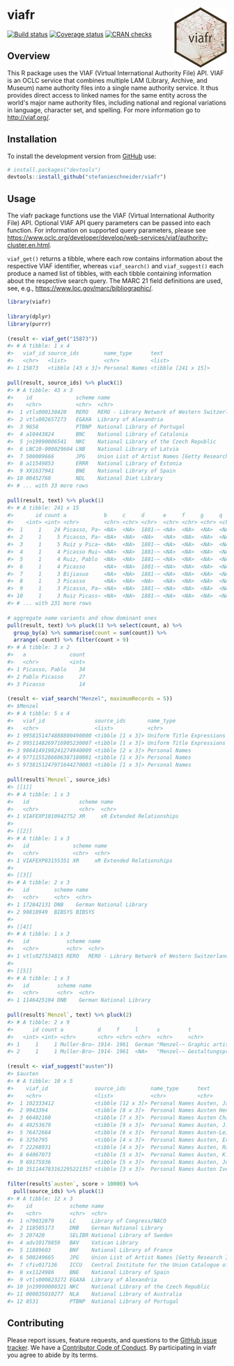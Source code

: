 
<!-- README.md is generated from README.Rmd. Please edit that file -->
viafr <img src="man/figures/logo.png" align="right" width="120" />
==================================================================

[![Build status](https://travis-ci.org/stefanieschneider/viafr.svg?branch=master)](https://travis-ci.org/stefanieschneider/viafr) [![Coverage status](http://codecov.io/github/stefanieschneider/viafr/coverage.svg?branch=master)](http://codecov.io/github/stefanieschneider/viafr?branch=master) <!-- [![CRAN badge](http://www.r-pkg.org/badges/version/viafr)](https://cran.r-project.org/package=viafr) --> [![CRAN checks](https://cranchecks.info/badges/worst/viafr)](https://cran.r-project.org/web/checks/check_results_viafr.html)

Overview
--------

This R package uses the VIAF (Virtual International Authority File) API. VIAF is an OCLC service that combines multiple LAM (Library, Archive, and Museum) name authority files into a single name authority service. It thus provides direct access to linked names for the same entity across the world's major name authority files, including national and regional variations in language, character set, and spelling. For more information go to <http://viaf.org/>.

Installation
------------

<!-- You can install the released version of viafr from [CRAN](https://CRAN.R-project.org) with: -->
<!-- ``` r -->
<!-- install.packages("viafr") -->
<!-- ``` -->
To install the development version from [GitHub](https://github.com/stefanieschneider/viafr) use:

``` r
# install.packages("devtools")
devtools::install_github("stefanieschneider/viafr")
```

Usage
-----

The viafr package functions use the VIAF (Virtual International Authority File) API. Optional VIAF API query parameters can be passed into each function. For information on supported query parameters, please see <https://www.oclc.org/developer/develop/web-services/viaf/authority-cluster.en.html>.

`viaf_get()` returns a tibble, where each row contains information about the respective VIAF identifier, whereas `viaf_search()` and `viaf_suggest()` each produce a named list of tibbles, with each tibble containing information about the respective search query. The MARC 21 field definitions are used, see, e.g., <https://www.loc.gov/marc/bibliographic/>.

``` r
library(viafr)

library(dplyr)
library(purrr)

(result <- viaf_get("15873"))
#> # A tibble: 1 x 4
#>   viaf_id source_ids        name_type      text               
#>   <chr>   <list>            <chr>          <list>             
#> 1 15873   <tibble [43 x 3]> Personal Names <tibble [241 x 15]>

pull(result, source_ids) %>% pluck(1)
#> # A tibble: 43 x 3
#>    id              scheme name                                                 
#>    <chr>           <chr>  <chr>                                                
#>  1 vtls000130420   RERO   RERO - Library Network of Western Switzerland        
#>  2 vtls002657273   EGAXA  Library of Alexandria                                
#>  3 9658            PTBNP  National Library of Portugal                         
#>  4 a10443824       BNC    National Library of Catalonia                        
#>  5 jn19990006541   NKC    National Library of the Czech Republic               
#>  6 LNC10-000029604 LNB    National Library of Latvia                           
#>  7 500009666       JPG    Union List of Artist Names [Getty Research Institute]
#>  8 a11549853       ERRR   National Library of Estonia                          
#>  9 XX1637941       BNE    National Library of Spain                            
#> 10 00452768        NDL    National Diet Library                                
#> # ... with 33 more rows

pull(result, text) %>% pluck(1)
#> # A tibble: 241 x 15
#>       id count a            b     c     d      e     f     g     q     `4`   `5`   `7`   `8`   `9`  
#>    <int> <int> <chr>        <chr> <chr> <chr>  <chr> <chr> <chr> <chr> <chr> <chr> <chr> <chr> <chr>
#>  1     1    24 Picasso, Pa~ <NA>  <NA>  1881-~ <NA>  <NA>  <NA>  <NA>  <NA>  <NA>  <NA>  <NA>  <NA> 
#>  2     1     5 Picasso, Pa~ <NA>  <NA>  <NA>   <NA>  <NA>  <NA>  <NA>  <NA>  <NA>  <NA>  <NA>  <NA> 
#>  3     1     5 Ruiz y Pica~ <NA>  <NA>  1881-~ <NA>  <NA>  <NA>  <NA>  <NA>  <NA>  <NA>  <NA>  <NA> 
#>  4     1     4 Picasso Rui~ <NA>  <NA>  1881-~ <NA>  <NA>  <NA>  <NA>  <NA>  <NA>  <NA>  <NA>  <NA> 
#>  5     1     4 Ruiz, Pablo  <NA>  <NA>  1881-~ <NA>  <NA>  <NA>  <NA>  <NA>  <NA>  <NA>  <NA>  <NA> 
#>  6     1     4 Picasso      <NA>  <NA>  1881-~ <NA>  <NA>  <NA>  <NA>  <NA>  <NA>  <NA>  <NA>  <NA> 
#>  7     1     3 Bijiasuo     <NA>  <NA>  1881-~ <NA>  <NA>  <NA>  <NA>  <NA>  <NA>  <NA>  <NA>  <NA> 
#>  8     1     3 Picasso      <NA>  <NA>  <NA>   <NA>  <NA>  <NA>  <NA>  <NA>  <NA>  <NA>  <NA>  <NA> 
#>  9     1     3 Picasso, Pa~ <NA>  <NA>  1881-~ <NA>  <NA>  <NA>  <NA>  <NA>  <NA>  <NA>  <NA>  <NA> 
#> 10     1     3 Ruiz Picass~ <NA>  <NA>  1881-~ <NA>  <NA>  <NA>  <NA>  <NA>  <NA>  <NA>  <NA>  <NA> 
#> # ... with 231 more rows

# aggregate name variants and show dominant ones
pull(result, text) %>% pluck(1) %>% select(count, a) %>%
  group_by(a) %>% summarise(count = sum(count)) %>%
  arrange(-count) %>% filter(count > 9)
#> # A tibble: 3 x 2
#>   a              count
#>   <chr>          <int>
#> 1 Picasso, Pablo    34
#> 2 Pablo Picasso     27
#> 3 Picasso           14

(result <- viaf_search("Menzel", maximumRecords = 5))
#> $Menzel
#> # A tibble: 5 x 4
#>   viaf_id                source_ids       name_type                 text            
#>   <chr>                  <list>           <chr>                     <list>          
#> 1 9958151474888800490000 <tibble [1 x 3]> Uniform Title Expressions <tibble [2 x 8]>
#> 2 9951148269716905230007 <tibble [1 x 3]> Uniform Title Expressions <tibble [2 x 9]>
#> 3 9864149198241274940009 <tibble [2 x 3]> Personal Names            <tibble [1 x 3]>
#> 4 9771155286606387180001 <tibble [1 x 3]> Personal Names            <tibble [1 x 3]>
#> 5 9738151247971644270003 <tibble [1 x 3]> Personal Names            <tibble [1 x 3]>

pull(result$`Menzel`, source_ids)
#> [[1]]
#> # A tibble: 1 x 3
#>   id                scheme name                     
#>   <chr>             <chr>  <chr>                    
#> 1 VIAFEXP1010942752 XR     xR Extended Relationships
#> 
#> [[2]]
#> # A tibble: 1 x 3
#>   id              scheme name                     
#>   <chr>           <chr>  <chr>                    
#> 1 VIAFEXP83155351 XR     xR Extended Relationships
#> 
#> [[3]]
#> # A tibble: 2 x 3
#>   id        scheme name                   
#>   <chr>     <chr>  <chr>                  
#> 1 172842131 DNB    German National Library
#> 2 90818949  BIBSYS BIBSYS                 
#> 
#> [[4]]
#> # A tibble: 1 x 3
#>   id            scheme name                                         
#>   <chr>         <chr>  <chr>                                        
#> 1 vtls027534815 RERO   RERO - Library Network of Western Switzerland
#> 
#> [[5]]
#> # A tibble: 1 x 3
#>   id         scheme name                   
#>   <chr>      <chr>  <chr>                  
#> 1 1146425104 DNB    German National Library

pull(result$`Menzel`, text) %>% pluck(2)
#> # A tibble: 2 x 9
#>      id count a           d     f     l      s         t                                    `0`     
#>   <int> <int> <chr>       <chr> <chr> <chr>  <chr>     <chr>                                <chr>   
#> 1     1     1 Muller-Bro~ 1914- 1961  German "Menzel-~ Graphic artist and his design probl~ (viaf)3~
#> 2     1     1 Muller-Bro~ 1914- 1961  <NA>   "Menzel-~ Gestaltungsprobleme des Grafikers    <NA>

(result <- viaf_suggest("austen"))
#> $austen
#> # A tibble: 10 x 5
#>    viaf_id               source_ids        name_type      text                                 score
#>    <chr>                 <list>            <chr>          <chr>                                <chr>
#>  1 102333412             <tibble [12 x 3]> Personal Names Austen, Jane, 1775-1817              14930
#>  2 9943394               <tibble [8 x 3]>  Personal Names Austen Henry Layard, 1817-1894       4914 
#>  3 66482160              <tibble [7 x 3]>  Personal Names Austen Chamberlain, 1863-1937        3808 
#>  4 49253679              <tibble [9 x 3]>  Personal Names Austen, J. L., 1911-1960             3443 
#>  5 76472664              <tibble [6 x 3]>  Personal Names Austen-Leigh, James Edward, 1798-18~ 2638 
#>  6 3256795               <tibble [4 x 3]>  Personal Names Austen, Ernest Edward, 1867-1938     2024 
#>  7 22268931              <tibble [4 x 3]>  Personal Names Austen, Ralph A                      1886 
#>  8 64067073              <tibble [5 x 3]>  Personal Names Austen, K. Frank                     1803 
#>  9 69175936              <tibble [5 x 3]>  Personal Names Austen, John 1886-1948               1747 
#> 10 351144783162295221357 <tibble [3 x 3]>  Personal Names Austen Ivereigh                      1739

filter(result$`austen`, score > 10000) %>%
  pull(source_ids) %>% pluck(1)
#> # A tibble: 12 x 3
#>    id            scheme name                                                              
#>    <chr>         <chr>  <chr>                                                             
#>  1 n79032879     LC     Library of Congress/NACO                                          
#>  2 118505173     DNB    German National Library                                           
#>  3 207420        SELIBR National Library of Sweden                                        
#>  4 adv10179859   BAV    Vatican Library                                                   
#>  5 11889603      BNF    National Library of France                                        
#>  6 500249665     JPG    Union List of Artist Names [Getty Research Institute]             
#>  7 cfiv017136    ICCU   Central Institute for the Union Catalogue of the Italian libraries
#>  8 xx1124986     BNE    National Library of Spain                                         
#>  9 vtls000823272 EGAXA  Library of Alexandria                                             
#> 10 jn19990000321 NKC    National Library of the Czech Republic                            
#> 11 000035010277  NLA    National Library of Australia                                     
#> 12 8531          PTBNP  National Library of Portugal
```

<!-- ## Citation -->
<!-- To cite the viafr package, please use the citation provided at https://doi.org/10.5281/zenodo.xxx. -->
Contributing
------------

Please report issues, feature requests, and questions to the [GitHub issue tracker](https://github.com/stefanieschneider/viafr/issues). We have a [Contributor Code of Conduct](CODE_OF_CONDUCT.md). By participating in viafr you agree to abide by its terms.
